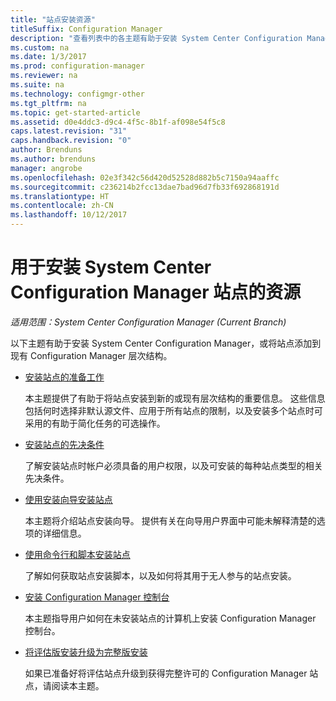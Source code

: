 ```yaml
---
title: "站点安装资源"
titleSuffix: Configuration Manager
description: "查看列表中的各主题有助于安装 System Center Configuration Manager，或将站点添加到层次结构。"
ms.custom: na
ms.date: 1/3/2017
ms.prod: configuration-manager
ms.reviewer: na
ms.suite: na
ms.technology: configmgr-other
ms.tgt_pltfrm: na
ms.topic: get-started-article
ms.assetid: d0e4ddc3-d9c4-4f5c-8b1f-af098e54f5c8
caps.latest.revision: "31"
caps.handback.revision: "0"
author: Brenduns
ms.author: brenduns
manager: angrobe
ms.openlocfilehash: 02e3f342c56d420d52528d882b5c7150a94aaffc
ms.sourcegitcommit: c236214b2fcc13dae7bad96d7fb33f692868191d
ms.translationtype: HT
ms.contentlocale: zh-CN
ms.lasthandoff: 10/12/2017
---
```

# <a name="resources-for-installing-system-center-configuration-manager-sites"></a>用于安装 System Center Configuration Manager 站点的资源

*适用范围：System Center Configuration Manager (Current Branch)*

以下主题有助于安装 System Center Configuration Manager，或将站点添加到现有 Configuration Manager 层次结构。

- [安装站点的准备工作](prepare-to-install-sites.md)

  本主题提供了有助于将站点安装到新的或现有层次结构的重要信息。 这些信息包括何时选择非默认源文件、应用于所有站点的限制，以及安装多个站点时可采用的有助于简化任务的可选操作。

- [安装站点的先决条件](prerequisites-for-installing-sites.md)

  了解安装站点时帐户必须具备的用户权限，以及可安装的每种站点类型的相关先决条件。

- [使用安装向导安装站点](use-the-setup-wizard-to-install-sites.md)

  本主题将介绍站点安装向导。 提供有关在向导用户界面中可能未解释清楚的选项的详细信息。  

- [使用命令行和脚本安装站点](use-a-command-line-to-install-sites.md)

  了解如何获取站点安装脚本，以及如何将其用于无人参与的站点安装。

- [安装 Configuration Manager 控制台](install-consoles.md)

  本主题指导用户如何在未安装站点的计算机上安装 Configuration Manager 控制台。

- [将评估版安装升级为完整版安装](upgrade-an-evaluation-install-to-a-full-install.md)

  如果已准备好将评估站点升级到获得完整许可的 Configuration Manager 站点，请阅读本主题。
